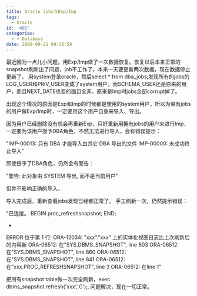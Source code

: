```yaml
---
title: Oracle Jobs与Exp/Imp
tags:
  - Oracle
id: '485'
categories:
  - - Database
date: 2009-09-21 09:38:59
---
```


最近因为一点儿小问题，用Exp/Imp做了一次数据恢复。恢复以后本来正常的snapshot刷新出了问题，job不工作了，本来一天要更新两次数据，现在数据停止更新了。
 用system登录oracle，然后select * from dba_jobs;发现所有的jobs的LOG_USER和PRIV_USER变成了system用户，而SCHEMA_USER还是原来的用户，而且NEXT_DATE也变的面目全非。原来是Imp时jobs全部corrupt掉了。

出现这个情况的原因是Exp和Imp的时候都是使用的system用户，所以为带有jobs的用户做Exp/Imp时，一定要用这个用户自身来导入、导出。
<!-- more -->
因为用户已经删除没有机会再重新Exp，只好重新用拥有jobs的用户来进行Imp，一定要为该用户授予DBA角色，不然无法进行导入，会有错误提示：

 "IMP-00013: 只有 DBA 才能导入由其它 DBA 导出的文件
 IMP-00000: 未成功终止导入"

即使授予了DBA角色，仍然会有警告：

 "警告: 此对象由 SYSTEM 导出, 而不是当前用户"

但并不影响正确的导入。

导入完成后，重新查看jobs发现已经都正常了。
手工刷新一次，仍然提示错误：

 "已连接。
 BEGIN proc_refreshsnapshot; END;
 
 *
 ERROR 位于第 1 行:
 ORA-12034: "xxx"."xxx" 上的实体化视图日志比上次刷新后的内容新
 ORA-06512: 在"SYS.DBMS_SNAPSHOT", line 803
 ORA-06512: 在"SYS.DBMS_SNAPSHOT", line 860
 ORA-06512: 在"SYS.DBMS_SNAPSHOT", line 841
 ORA-06512: 在"xxx.PROC_REFRESHSNAPSHOT", line 3
 ORA-06512: 在line 1"

把所有snapshot table做一次完全刷新，exec dbms_snapshot.refresh('xxx','C');,
问题解决，现在一切正常。